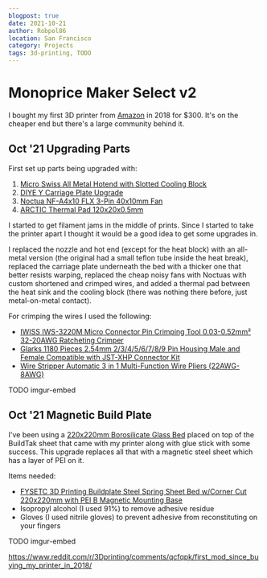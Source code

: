 ```yaml
---
blogpost: true
date: 2021-10-21
author: Robpol86
location: San Francisco
category: Projects
tags: 3d-printing, TODO
---
```


# Monoprice Maker Select v2

I bought my first 3D printer from [Amazon](https://www.amazon.com/gp/product/B018GZBC3Y) in 2018 for $300. It's on the
cheaper end but there's a large community behind it.

## Oct &#39;21 Upgrading Parts

First set up parts being upgraded with:

1. [Micro Swiss All Metal Hotend with Slotted Cooling Block](https://www.amazon.com/dp/B01E1HANLS)
1. [DIYE Y Carriage Plate Upgrade](https://www.amazon.com/dp/B07PTD7DHW)
1. [Noctua NF-A4x10 FLX 3-Pin 40x10mm Fan](https://www.amazon.com/dp/B009NQLT0M)
1. [ARCTIC Thermal Pad 120x20x0.5mm](https://www.amazon.com/dp/B086CCPHPP)

I started to get filament jams in the middle of prints. Since I started to take the printer apart I thought it would be a
good idea to get some upgrades in.

I replaced the nozzle and hot end (except for the heat block) with an all-metal version (the original had a small teflon
tube inside the heat break), replaced the carriage plate underneath the bed with a thicker one that better resists warping,
replaced the cheap noisy fans with Noctuas with custom shortened and crimped wires, and added a thermal pad between the
heat sink and the cooling block (there was nothing there before, just metal-on-metal contact).

For crimping the wires I used the following:

* [IWISS IWS-3220M Micro Connector Pin Crimping Tool 0.03-0.52mm² 32-20AWG Ratcheting Crimper](https://www.amazon.com/dp/B078WPT5M1)
* [Glarks 1180 Pieces 2.54mm 2/3/4/5/6/7/8/9 Pin Housing Male and Female Compatible with JST-XHP Connector Kit](https://www.amazon.com/gp/product/B07CTH46S7)
* [Wire Stripper Automatic 3 in 1 Multi-Function Wire Pliers (22AWG-8AWG)](https://www.amazon.com/dp/B08XXL3B7K)

TODO imgur-embed

## Oct &#39;21 Magnetic Build Plate

I've been using a [220x220mm Borosilicate Glass Bed](https://www.amazon.com/gp/product/B07BHG5HCV) placed on top of the
BuildTak sheet that came with my printer along with glue stick with some success. This upgrade replaces all that with a
magnetic steel sheet which has a layer of PEI on it.

Items needed:

* [FYSETC 3D Printing Buildplate Steel Spring Sheet Bed w/Corner Cut 220x220mm with PEI B Magnetic Mounting Base](https://www.amazon.com/dp/B082WTTD1D)
* Isopropyl alcohol (I used 91%) to remove adhesive residue
* Gloves (I used nitrile gloves) to prevent adhesive from reconstituting on your fingers

TODO imgur-embed

https://www.reddit.com/r/3Dprinting/comments/qcfqpk/first_mod_since_buying_my_printer_in_2018/
